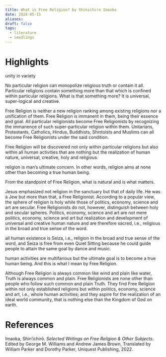 ```yaml
---
title: What is Free Religion? by Shinichiro Imaoka
date: 2024-05-15
aliases: 
draft: false
tags:
  - literature
  - seedlings
---
```

# Highlights

unity in variety

No particular religion can monopolize religious truth or contain it all. Particular religions contain something more than that which is confined within particular religions. What is that something more? It is universal, super-logical and creative.

Free Religion is neither a new religion ranking among existing religions nor a unification of them. Free Religion is immanent in them, being their essence and goal. All particular religionists become Free Religionists by recognizing the immanence of such super-particular religion within them. Unitarians, Protestants, Catholics, Hindus, Buddhists, Shintoists and Muslims can all become Free Religionists under the said condition.

Free Religion will be discovered not only within particular religions but also within all human activities that are nothing but the realization of human nature, universal, creative, holy and religious.

religion is man’s ultimate concern. In other words, religion aims at none other than becoming a true human being.

From the standpoint of Free Religion, what is natural and is what matters.

Jesus emphasized not religion in the sanctuary but that of daily life. He was a Jew but more than that, a Free Religionist. According to a popular view, the sphere of religion is holy while those of politics, economy, science and art are secular. Free Religionists do not, however, distinguish between holy and secular spheres. Politics, economy, science and art are not mere politics, economy, science and art but realization and development of universal and creative human nature and are therefore sacred, i.e., religious in the broad and true sense of the word.

all human existence is Seiza, i.e., religion in the broad and true sense of the word, and Seiza is free from even Quiet Sitting because he could guide people to attain the same goal by dance and music.

human activities are multifarious but the ultimate goal is to become a true human being. And this is what I mean by Free Religion.

Although Free Religion is always common like wind and plain like water, Truth is always common and plain. Free Religionists are none other than people who follow such common and plain Truth. They find Free Religion within not only established religions but within politics, economy, science and art, i.e., whole human activities; and they aspire for the realization of an ideal world community, that is nothing else than the Kingdom of God on earth.

# References

Imaoka, Shin’ichirō. _Selected Writings on Free Religion & Other Subjects_. Edited by George M. Williams and Andrew James Brown, Translated by William Parker and Dorothy Parker, Uniquest Publishing, 2022.